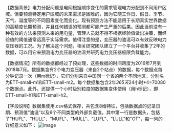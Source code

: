 【数据背景】电力分配问题是电网根据顺序变化的需求管理电力分配到不同用户区域。但要预测特定用户区域的未来需求是困难的，因为它随工作日、假日、季节、天气、温度等的不同因素变化而变化。现有预测方法不能适用于长期真实世界数据的高精度长期预测，并且任何错误的预测都可能产生严重的后果。因此当前没有一种有效的方法来预测未来的用电量，管理人员就不得不根据经验值做出决策，而经验值的阈值通常远高于实际需求。值得注意的是，变压器的油温可以有效反映电力变压器的工况。为了解决这个问题，相关研究团队建立了一个平台并收集了2年的数据，可以用它来预测电力变压器的油温并研究电力变压器极限负载能力。

【数据情况】所有的数据都经过了预处理，这些数据的时间跨度为2016年7月到2018年7月。数据集含有2个电力变压器（来自2个站点）的数据，每个数据点每分钟记录一次（用m标记），它们分别来自中国同一个省的两个不同地区，分别名为ETT-small-m1和ETT-small-m2。每个数据集包含2年*365天*24小时*4=70080个数据点。此外，还提供一个小时级别粒度的数据集变体使用（用h标记），即ETT-small-h1和ETT-small-h2。

【字段说明】数据集使用.csv格式保存，共包含8维特征，包括数据点的记录日期、预测值“油温”以及6个不同类型的外部负载值，其中第一行是数据头，包括了"HUFL"、"HULL"、"MUFL"、"MULL"、"LUFL"、"LULL"和"OT"，每一列的详细意义如下：
![image](https://github.com/user-attachments/assets/d31c39ec-aa59-439b-8e54-bb7fbe9a9517)
